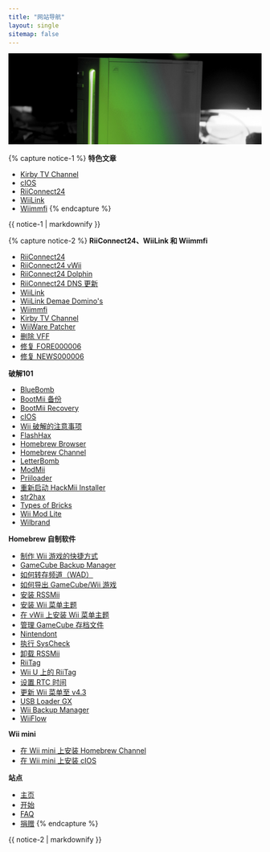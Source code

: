 ```yaml
---
title: "网站导航"
layout: single
sitemap: false
---
```


![Wii教程](/images/WiiTutorials.jpg)

{% capture notice-1 %}
**特色文章**

- [Kirby TV Channel](kirby-tv)
- [cIOS](cios)
- [RiiConnect24](riiconnect24)
- [WiiLink](wiilink)
- [Wiimmfi](wiimmfi)
{% endcapture %}
<div class="notice--info">{{ notice-1 | markdownify }}</div>

{% capture notice-2 %}
**RiiConnect24、WiiLink 和 Wiimmfi**

- [RiiConnect24](riiconnect24)
- [RiiConnect24 vWii](riiconnect24-vwii)
- [RiiConnect24 Dolphin](riiconnect24-dolphin)
- [RiiConnect24 DNS 更新](riiconnect24-dns-update)
- [WiiLink](wiilink)
- [WiiLink Demae Domino's](wiilink-demae-dominos)
- [Wiimmfi](wiimmfi)
- [Kirby TV Channel](kirby-tv)
- [WiiWare Patcher](wiiwarepatcher)
- [删除 VFF](deleting-vffs)
- [修复 FORE000006](riiconnect24-batteryfix)
- [修复 NEWS000006](news000006)

**破解101**

- [BlueBomb](bluebomb)
- [BootMii 备份](bootmii)
- [BootMii Recovery](bootmiirecover)
- [cIOS](cios)
- [Wii 破解的注意事项](dosanddonts)
- [FlashHax](flashhax)
- [Homebrew Browser](hbb)
- [Homebrew Channel](hbc)
- [LetterBomb](letterbomb)
- [ModMii](modmii)
- [Priiloader](priiloader)
- [重新启动 HackMii Installer](hackmii)
- [str2hax](str2hax)
- [Types of Bricks](bricks)
- [Wii Mod Lite](wiimodlite)
- [Wilbrand](wilbrand)

**Homebrew 自制软件**

- [制作 Wii 游戏的快捷方式](wiigsc)
- [GameCube Backup Manager](gcbackupmanager)
- [如何转存频道（WAD）](dump-wads)
- [如何导出 GameCube/Wii 游戏](dump-games)
- [安装 RSSMii](rssmii)
- [安装 Wii 菜单主题](themes)
- [在 vWii 上安装 Wii 菜单主题](themes-vwii)
- [管理 GameCube 存档文件](gcsaves)
- [Nintendont](nintendont)
- [执行 SysCheck](syscheck)
- [卸载 RSSMii](rssmii-remove)
- [RiiTag](riitag)
- [Wii U 上的 RiiTag](riitag-wiiu)
- [设置 RTC 时间](rtc)
- [更新 Wii 菜单至 v4.3](update)
- [USB Loader GX](usbloadergx)
- [Wii Backup Manager](wiibackupmanager)
- [WiiFlow](wiiflow)

**Wii mini**

- [在 Wii mini 上安装 Homebrew Channel](hbc-mini)
- [在 Wii mini 上安装 cIOS](cios-mini)

**站点**

- [主页](/)
- [开始](get-started)
- [FAQ](faq)
- [捐赠](donations)
{% endcapture %}
<div class="notice--primary">{{ notice-2 | markdownify }}</div>
